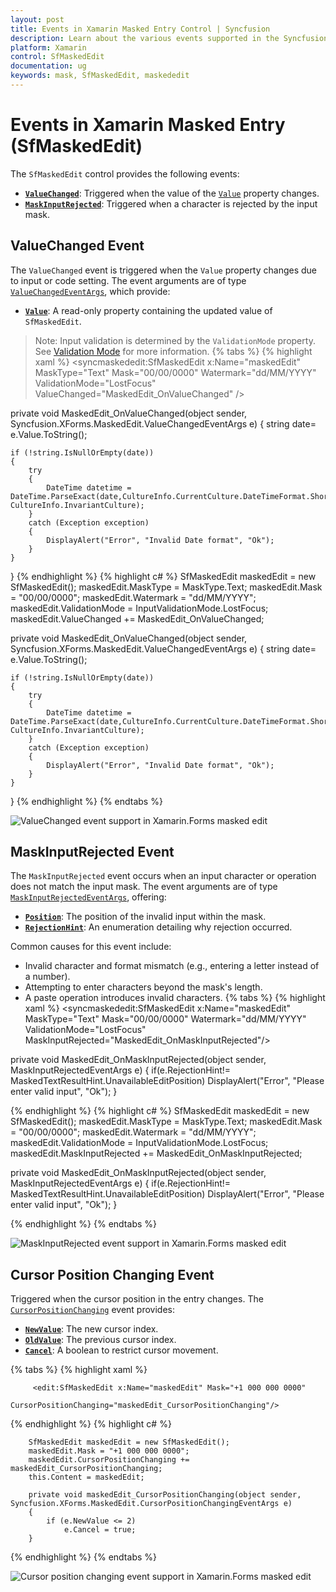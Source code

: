 ```yaml
---
layout: post
title: Events in Xamarin Masked Entry Control | Syncfusion
description: Learn about the various events supported in the Syncfusion Xamarin Masked Entry (SfMaskedEdit) control.
platform: Xamarin
control: SfMaskedEdit
documentation: ug 
keywords: mask, SfMaskedEdit, maskededit
---
```

# Events in Xamarin Masked Entry (SfMaskedEdit)
The `SfMaskedEdit` control provides the following events:

- **[`ValueChanged`](https://help.syncfusion.com/cr/xamarin/Syncfusion.XForms.MaskedEdit.SfMaskedEdit.html#Syncfusion_XForms_MaskedEdit_SfMaskedEdit_ValueChanged)**: Triggered when the value of the [`Value`](https://help.syncfusion.com/cr/xamarin/Syncfusion.XForms.MaskedEdit.SfMaskedEdit.html#Syncfusion_XForms_MaskedEdit_SfMaskedEdit_Value) property changes.
- **[`MaskInputRejected`](https://help.syncfusion.com/cr/xamarin/Syncfusion.XForms.MaskedEdit.SfMaskedEdit.html#Syncfusion_XForms_MaskedEdit_SfMaskedEdit_MaskInputRejected)**: Triggered when a character is rejected by the input mask.

## ValueChanged Event

The `ValueChanged` event is triggered when the `Value` property changes due to input or code setting. The event arguments are of type [`ValueChangedEventArgs`](https://help.syncfusion.com/cr/xamarin/Syncfusion.XForms.MaskedEdit.ValueChangedEventArgs.html), which provide:

- **[`Value`](https://help.syncfusion.com/cr/xamarin/Syncfusion.XForms.MaskedEdit.ValueChangedEventArgs.html#Syncfusion_XForms_MaskedEdit_ValueChangedEventArgs_Value)**: A read-only property containing the updated value of `SfMaskedEdit`.

> Note: Input validation is determined by the `ValidationMode` property. See [Validation Mode](validation#validation-mode) for more information.
{% tabs %}
{% highlight xaml %}
<syncmaskededit:SfMaskedEdit x:Name="maskedEdit" MaskType="Text" Mask="00/00/0000" Watermark="dd/MM/YYYY" ValidationMode="LostFocus" ValueChanged="MaskedEdit_OnValueChanged" />

private void MaskedEdit_OnValueChanged(object sender, Syncfusion.XForms.MaskedEdit.ValueChangedEventArgs e)
{
    string date= e.Value.ToString();
    
    if (!string.IsNullOrEmpty(date))
    {
        try
        {
            DateTime datetime = DateTime.ParseExact(date,CultureInfo.CurrentCulture.DateTimeFormat.ShortDatePattern, CultureInfo.InvariantCulture);
        }
        catch (Exception exception)
        {
            DisplayAlert("Error", "Invalid Date format", "Ok");
        }
    }
}
{% endhighlight %}
{% highlight c# %}
SfMaskedEdit maskedEdit = new SfMaskedEdit();
maskedEdit.MaskType = MaskType.Text;
maskedEdit.Mask = "00/00/0000";
maskedEdit.Watermark = "dd/MM/YYYY";
maskedEdit.ValidationMode = InputValidationMode.LostFocus;
maskedEdit.ValueChanged += MaskedEdit_OnValueChanged;

private void MaskedEdit_OnValueChanged(object sender, Syncfusion.XForms.MaskedEdit.ValueChangedEventArgs e)
{
    string date= e.Value.ToString();
    
    if (!string.IsNullOrEmpty(date))
    {
        try
        {
            DateTime datetime = DateTime.ParseExact(date,CultureInfo.CurrentCulture.DateTimeFormat.ShortDatePattern, CultureInfo.InvariantCulture);
        }
        catch (Exception exception)
        {
            DisplayAlert("Error", "Invalid Date format", "Ok");
        }
    }
}
{% endhighlight %}
{% endtabs %}

![ValueChanged event support in Xamarin.Forms masked edit](SfMaskedEditImages/ValueChangedevent.png)

## MaskInputRejected Event

The `MaskInputRejected` event occurs when an input character or operation does not match the input mask. The event arguments are of type [`MaskInputRejectedEventArgs`](https://help.syncfusion.com/cr/xamarin/Syncfusion.XForms.MaskedEdit.MaskInputRejectedEventArgs.html), offering:

- **[`Position`](https://help.syncfusion.com/cr/xamarin/Syncfusion.XForms.MaskedEdit.MaskInputRejectedEventArgs.html#Syncfusion_XForms_MaskedEdit_MaskInputRejectedEventArgs_Position)**: The position of the invalid input within the mask.
- **[`RejectionHint`](https://help.syncfusion.com/cr/xamarin/Syncfusion.XForms.MaskedEdit.MaskInputRejectedEventArgs.html#Syncfusion_XForms_MaskedEdit_MaskInputRejectedEventArgs_RejectionHint)**: An enumeration detailing why rejection occurred.

Common causes for this event include:

- Invalid character and format mismatch (e.g., entering a letter instead of a number).
- Attempting to enter characters beyond the mask's length.
- A paste operation introduces invalid characters.
{% tabs %}
{% highlight xaml %}
<syncmaskededit:SfMaskedEdit x:Name="maskedEdit" MaskType="Text" Mask="00/00/0000" Watermark="dd/MM/YYYY" ValidationMode="LostFocus" MaskInputRejected="MaskedEdit_OnMaskInputRejected"/>

private void MaskedEdit_OnMaskInputRejected(object sender, MaskInputRejectedEventArgs e)
{
    if(e.RejectionHint!= MaskedTextResultHint.UnavailableEditPosition)
        DisplayAlert("Error", "Please enter valid input", "Ok");
}

{% endhighlight %}
{% highlight c# %}
SfMaskedEdit maskedEdit = new SfMaskedEdit();
maskedEdit.MaskType = MaskType.Text;
maskedEdit.Mask = "00/00/0000";
maskedEdit.Watermark = "dd/MM/YYYY";
maskedEdit.ValidationMode = InputValidationMode.LostFocus;
maskedEdit.MaskInputRejected += MaskedEdit_OnMaskInputRejected;

private void MaskedEdit_OnMaskInputRejected(object sender, MaskInputRejectedEventArgs e)
{
    if(e.RejectionHint!= MaskedTextResultHint.UnavailableEditPosition)
        DisplayAlert("Error", "Please enter valid input", "Ok");
}

{% endhighlight %}
{% endtabs %}

![MaskInputRejected event support in Xamarin.Forms masked edit](SfMaskedEditImages/MaskInputRejectedevent.png)

## Cursor Position Changing Event

Triggered when the cursor position in the entry changes.
The [`CursorPositionChanging`](https://help.syncfusion.com/cr/xamarin/Syncfusion.XForms.MaskedEdit.SfMaskedEdit.html#Syncfusion_XForms_MaskedEdit_SfMaskedEdit_CursorPositionChanging) event provides:

- **[`NewValue`](https://help.syncfusion.com/cr/xamarin/Syncfusion.XForms.MaskedEdit.CursorPositionChangingEventArgs.html#Syncfusion_XForms_MaskedEdit_CursorPositionChangingEventArgs_NewValue)**: The new cursor index.
- **[`OldValue`](https://help.syncfusion.com/cr/xamarin/Syncfusion.XForms.MaskedEdit.CursorPositionChangingEventArgs.html#Syncfusion_XForms_MaskedEdit_CursorPositionChangingEventArgs_OldValue)**: The previous cursor index.
- **[`Cancel`](https://help.syncfusion.com/cr/xamarin/Syncfusion.XForms.MaskedEdit.CursorPositionChangingEventArgs.html#Syncfusion_XForms_MaskedEdit_CursorPositionChangingEventArgs_Cancel)**: A boolean to restrict cursor movement.

{% tabs %}
{% highlight xaml %}

         <edit:SfMaskedEdit x:Name="maskedEdit" Mask="+1 000 000 0000"  
                  CursorPositionChanging="maskedEdit_CursorPositionChanging"/>

{% endhighlight %}
{% highlight c# %}

        SfMaskedEdit maskedEdit = new SfMaskedEdit();
        maskedEdit.Mask = "+1 000 000 0000";
        maskedEdit.CursorPositionChanging += maskedEdit_CursorPositionChanging;
        this.Content = maskedEdit;

        private void maskedEdit_CursorPositionChanging(object sender, Syncfusion.XForms.MaskedEdit.CursorPositionChangingEventArgs e)
        {
            if (e.NewValue <= 2)
                e.Cancel = true;
        }

{% endhighlight %}
{% endtabs %}

![Cursor position changing event support in Xamarin.Forms masked edit](SfMaskedEditImages/CursorPosition.png)
